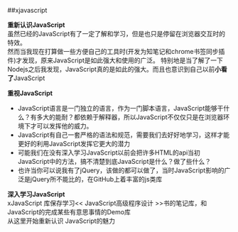 ##xjavascript  

**重新认识JavaScript**  
虽然已经的JavaScript有了一定了解和学习，但是也只是停留在浏览器交互时的特效。   
然而当我现在打算做一些方便自己的工具时(开发为知笔记和chrome书签同步插件)才发现，原来JavaScript是如此强大和使用的广泛。
特别地是当了解了一下Nodejs之后我发现，JavaScript真的是如此的强大。而且也意识到自己以前**小看了**JavaScript   

**重视JavaScript**   
* JavaScript语言是一门独立的语言，作为一门脚本语言，JavaScript能够干什么？有多大的能耐？都依赖于解释器，所以JavaScript不仅仅只是在浏览器环境下才可以发挥他的威力。   
* JavaScript有自己一套严格的语法和规范，需要我们去好好地学习，这样才能更好的利用JavaScript发挥它更大的潜力   
* 可能我们在没有深入学习JavaScript以前会把许多HTML的api当初JavaScript中的方法，搞不清楚到底JavaScript是什么？做了些什么？   
* 也许当你可以说我有了jQuery，该做的都可以做了，当时JavaScript影响的广泛是jQuery所不能比的，在GitHub上着丰富的js类库

**深入学习JavaScript**   
xJavaScript 库保存学习<< JavaScript高级程序设计 >>书的笔记库，和JavaScript的完成某些有意思事情的Demo库   
从这里开始重新认识 JavaScript的魅力  



